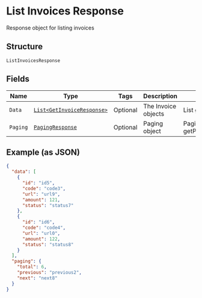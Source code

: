 
# List Invoices Response

Response object for listing invoices

## Structure

`ListInvoicesResponse`

## Fields

| Name | Type | Tags | Description | Getter | Setter |
|  --- | --- | --- | --- | --- | --- |
| `Data` | [`List<GetInvoiceResponse>`](../../doc/models/get-invoice-response.md) | Optional | The Invoice objects | List<GetInvoiceResponse> getData() | setData(List<GetInvoiceResponse> data) |
| `Paging` | [`PagingResponse`](../../doc/models/paging-response.md) | Optional | Paging object | PagingResponse getPaging() | setPaging(PagingResponse paging) |

## Example (as JSON)

```json
{
  "data": [
    {
      "id": "id5",
      "code": "code3",
      "url": "url9",
      "amount": 121,
      "status": "status7"
    },
    {
      "id": "id6",
      "code": "code4",
      "url": "url0",
      "amount": 122,
      "status": "status8"
    }
  ],
  "paging": {
    "total": 6,
    "previous": "previous2",
    "next": "next8"
  }
}
```

